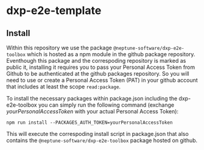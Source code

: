 # dxp-e2e-template

## Install

Within this repository we use the package `@neptune-software/dxp-e2e-toolbox` which is hosted as a npm module in the  github package repository. Eventhough this package and the correspoding repository is marked as public it, installing it requires you to pass your Personal Access Token from Github to be authenticated at the github packages repository.
So you will need to use or create a Personal Access Token (PAT) in your github account that includes at least the scope `read:package`.

To install the necessary packages within package.json including the dxp-e2e-toolbox you can simply run the following command (exchange *yourPersonalAccessToken* with your actual Personal Access Token):
```shell
npm run install --PACKAGES_AUTH_TOKEN=yourPersonalAccessToken
```
This will execute the correspoding install script in package.json that also contains the `@neptune-software/dxp-e2e-toolbox` package hosted on github.